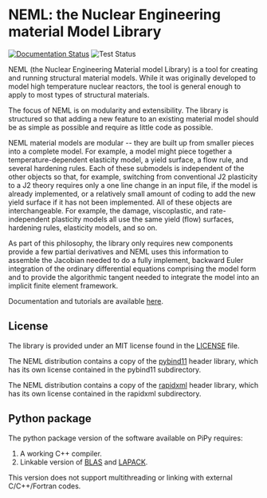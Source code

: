 # NEML: the Nuclear Engineering material Model Library

[![Documentation Status](https://readthedocs.org/projects/neml/badge/?version=main)](https://neml.readthedocs.io/en/dev/) ![Test Status](https://github.com/Argonne-National-Laboratory/neml/workflows/tests/badge.svg?branch=main)

NEML (the Nuclear Engineering Material model Library) is a tool for creating
and running structural material models.
While it was originally developed to model high temperature nuclear reactors,
the tool is general enough to apply to most types of structural materials.

The focus of NEML is on modularity and extensibility.
The library is structured so that adding a new feature to an existing material
model should be as simple as possible and require as little code as possible.

NEML material models are modular -- they are built up from smaller pieces into
a complete model.
For example, a model might piece together a temperature-dependent elasticity
model, a yield surface, a flow rule, and several hardening rules.
Each of these submodels is independent of the other objects
so that, for example, switching from conventional J2 plasticity
to a J2 theory requires only a one line change in an input file,
if the model is already implemented, or a relatively small amount of coding
to add the new yield surface if it has not been implemented.
All of these objects are interchangeable.
For example, the damage, viscoplastic, and rate-independent plasticity
models all use the same yield (flow) surfaces, hardening rules, elasticity
models, and so on.

As part of this philosophy, the library only requires new components
provide a few partial derivatives and NEML uses this information to assemble
the Jacobian needed to do a fully implement, backward Euler integration of the
ordinary differential equations comprising the model form and to provide 
the algorithmic tangent needed to integrate the model into an implicit
finite element framework.

Documentation and tutorials are available [here](https://neml.readthedocs.io).

## License

The library is provided under an MIT license found in the
[LICENSE](LICENSE) file.

The NEML distribution contains a copy of
the [pybind11](https://github.com/pybind/pybind11) header library, which
has its own license contained in the pybind11 subdirectory.

The NEML distribution contains a copy of
the [rapidxml](http://rapidxml.sourceforge.net) header library, which
has its own license contained in the rapidxml subdirectory.

## Python package

The python package version of the software available on PiPy requires:

1. A working C++ compiler.
2. Linkable version of [BLAS](http://www.netlib.org/blas/) and [LAPACK](http://www.netlib.org/lapack/).

This version does not support multithreading or linking with external C/C++/Fortran codes.
